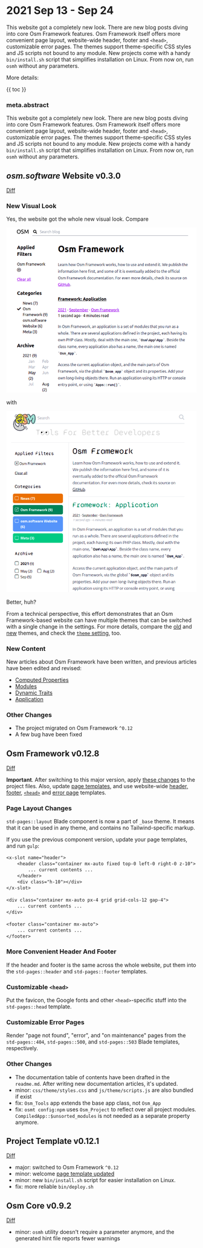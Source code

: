 # 2021 Sep 13 - Sep 24

This website got a completely new look. There are new blog posts diving into core Osm Framework features. Osm Framework itself offers more convenient page layout, website-wide header, footer and `<head>`, customizable error pages. The themes support theme-specific CSS styles and JS scripts not bound to any module. New projects come with a handy `bin/install.sh` script that simplifies installation on Linux. From now on, run `osmh` without any parameters.

More details:

{{ toc }}

### meta.abstract

This website got a completely new look. There are new blog posts diving into core Osm Framework features. Osm Framework itself offers more convenient page layout, website-wide header, footer and `<head>`, customizable error pages. The themes support theme-specific CSS styles and JS scripts not bound to any module. New projects come with a handy `bin/install.sh` script that simplifies installation on Linux. From now on, run `osmh` without any parameters.

## *osm.software* Website v0.3.0

[Diff](https://github.com/osmphp/osmsoftware-website/compare/v0.2.3...v0.3.0)

### New Visual Look

Yes, the website got the whole new visual look. Compare

![Old Theme](old-theme.png)

with

![New Theme](new-theme.png)

Better, huh?

From a technical perspective, this effort demonstrates that an Osm Framework-based website can have multiple themes that can be switched with a single change in the settings. For more details, compare the [old](https://github.com/osmphp/osmsoftware-website/tree/HEAD/themes/_front__tailwind) and [new](https://github.com/osmphp/osmsoftware-website/tree/HEAD/themes/_front__my) themes, and check the [`theme` setting](https://github.com/osmphp/osmsoftware-website/blob/HEAD/settings.php), too.  

### New Content

New articles about Osm Framework have been written, and previous articles have been edited and revised:

* [Computed Properties](20-framework-computed-properties.md)
* [Modules](22-framework-modules.md)
* [Dynamic Traits](21-framework-dynamic-traits.md)
* [Application](23-framework-application.md)

### Other Changes

* The project migrated on Osm Framework `^0.12`
* A few bug have been fixed

## Osm Framework v0.12.8

[Diff](https://github.com/osmphp/framework/compare/v0.11.2...v0.12.8)

**Important**. After switching to this major version, apply [these changes](https://github.com/osmphp/project/compare/v0.11.0...v0.12.1) to the project files. Also, update [page templates](#page-layout-changes), and use website-wide [header, footer](#more-convenient-header-and-footer), [`<head>`](#customizable-head) and [error page](#customizable-error-pages) templates.

### Page Layout Changes

`std-pages::layout` Blade component is now a part of `_base` theme. It means that it can be used in any theme, and contains no Tailwind-specific markup. 

If you use the previous component version, update your page templates, and run `gulp`:

    <x-slot name="header">
        <header class="container mx-auto fixed top-0 left-0 right-0 z-10">
            ... current contents ...
        </header>
        <div class="h-10"></div>
    </x-slot>

    <div class="container mx-auto px-4 grid grid-cols-12 gap-4">
        ... current contents ...
    </div>

    <footer class="container mx-auto">
        ... current contents ...
    </footer>

### More Convenient Header And Footer

If the header and footer is the same across the whole website, put them into the `std-pages::header` and `std-pages::footer` templates.

### Customizable `<head>`

Put the favicon, the Google fonts and other `<head>`-specific stuff into the `std-pages::head` template.

### Customizable Error Pages

Render "page not found", "error", and "on maintenance" pages from the `std-pages::404`, `std-pages::500`, and `std-pages::503` Blade templates, respectively. 

### Other Changes

* The documentation table of contents have been drafted in the `readme.md`. After writing new documentation articles, it's updated.
* minor: `css/theme/styles.css` and `js/theme/scripts.js` are also bundled if exist 
* fix: `Osm_Tools` app extends the base app class, not `Osm_App`
* fix: `osmt config:npm` uses `Osm_Project` to reflect over all project modules. `CompiledApp::$unsorted_modules` is not needed as a separate property anymore. 

## Project Template v0.12.1

[Diff](https://github.com/osmphp/project/compare/v0.11.0...v0.12.1)

* major: switched to Osm Framework `^0.12`
* minor: welcome [page template updated](#page-layout-changes)
* minor: new `bin/install.sh` script for easier installation on Linux.
* fix: more reliable `bin/deploy.sh` 

## Osm Core v0.9.2

[Diff](https://github.com/osmphp/core/compare/v0.9.1...v0.9.2)

* minor: `osmh` utility doesn't require a parameter anymore, and the generated hint file reports fewer warnings

